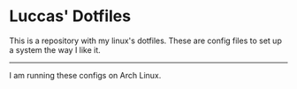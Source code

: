# Luccas' Dotfiles 
This is a repository with my linux's dotfiles. These are config files to set up a system the way I like it.

---

I am running these configs on Arch Linux.
